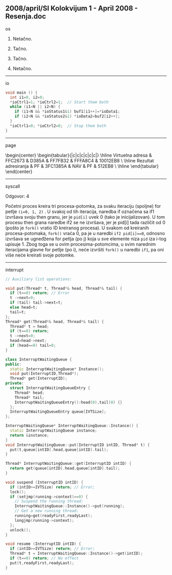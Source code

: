 2008/april/SI Kolokvijum 1 - April 2008 - Resenja.doc
--------------------------------------------------------------------------------
os

1. Netačno. 

2. Tačno. 

3. Tačno. 

4. Netačno.

--------------------------------------------------------------------------------
io

```cpp
void main () {
  int i1=0, i2=0;
  *ioCtrl1=1; *ioCtrl2=1;  // Start them both
  while (i1<N || i2<N) {
    if (i1<N && *ioStatus1&1) buf1[i1++]=*ioData1;
    if (i2<N && *ioStatus2&1) *ioData2=buf2[i2++];
  }
  *ioCtrl1=0; *ioCtrl2=0;  // Stop them both
}
```

--------------------------------------------------------------------------------
page

\begin{center}
\begin{tabular}{|c|c|c|c|c|c|}
\hline
Virtuelna adresa & FFC2673 & D385A & FF7FB32 & FFFA8C4 & 10012EB8 \\
\hline
Rezultat adresiranja & PF & 3FC1385A & NAV & PF & 512EB8  \\
\hline
\end{tabular}
\end{center}

--------------------------------------------------------------------------------
syscall

Odgovor: 4

Početni proces kreira tri procesa-potomka, za svaku iteraciju (spoljne) for petlje `(i=0, 1, 2)`
. U svakoj od tih iteracija, naredba if označena sa if1 izvršava svoju then granu, jer je
`pid[i]` uvek 0 (tako je inicijalizovan). U tom procesu then grana naredbe if2 se ne izvršava,
jer je
pid[i] tada različit od 0 (pošto je `fork()` vratio ID kreiranog procesa). U svakom od
kreiranih procesa-potomaka,
`fork()` vraća 0,  pa je u naredbi `if2 pid[i]==0`,  odnosno
izvršava se ugneđžena
for petlja (po j) koja u sve elemente niza `pid` iza i-tog upisuje 1.
Zbog toga se u ovim procesima-potomcima, u svim narednim iteracijama glavne for petlje
(po i), neće izvršiti `fork()` u naredbi `if1`, pa oni više neće kreirati svoje potomke.

--------------------------------------------------------------------------------
interrupt

```cpp
// Auxiliary list operations:

void put(Thread* t, Thread*& head, Thread*& tail) {
  if (t==0) return; // Error
  t ->next=0;
  if (tail) tail->next=t;
  else head=t;
  tail=t;
};
Thread* get(Thread*& head, Thread*& tail) {
  Thread* t = head;
  if (t==0) return;
  t ->next=0;
  head=head->next;
  if (head==0) tail=0;
}

class InterruptWaitingQueue {
public:
  static InterruptWaitingQueue* Instance();
  void put(InterruptID,Thread*);
  Thread* get(InterruptID);
private:
  struct InterruptWaitingQueueEntry {
    Thread* head;
    Thread* tail;
    InterruptWaitingQueueEntry():head(0),tail(0) {}
  };
  InterruptWaitingQueueEntry queue[IVTSize];
};

InterruptWaitingQueue* InterruptWaitingQueue::Instance() {
  static InterruptWaitingQueue instance;
  return &instance;
}
void InterruptWaitingQueue::put(InterruptID intID, Thread* t) {
  put(t,queue[intID].head,queue[intID].tail);
}

Thread* InterruptWaitingQueue::get(InterruptID intID) {
  return get(queue[intID].head,queue[intID].tail);
}

void suspend (InterruptID intID) {
  if (intID>=IVTSize) return; // Error;
  lock();
  if (setjmp(running->context)==0) {
    // Suspend the running thread:
    InterruptWaitingQueue::Instance()->put(running);
    // Get a new running thread:
    running=get(readyFirst,readyLast);
    longjmp(running->context);
  };
  unlock();
}

void resume (InterruptID intID) {
  if (intID>=IVTSize) return; // Error;
  Thread* t = InterruptWaitingQueue::Instance()->get(intID);
  if (t==0) return; // No effect
  put(t,readyFirst,readyLast);
}
```